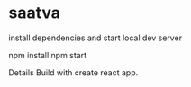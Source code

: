 # saatva

install dependencies and start local dev server

npm install
npm start

Details
Build with create react app. 
